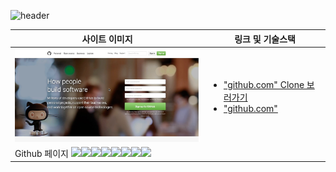 ![header](https://capsule-render.vercel.app/api?type=waving&color=4078c0&height=180&section=header&text=Websites%20클론&fontSize=45&animation=fadeIn&fontAlignY=38&desc=FrontEnd16&descAlignY=55&descAlign=85)

|사이트 이미지|링크 및 기술스택|
|----------|------------|
|<img src="https://raw.githubusercontent.com/yonghun16/Github/main/github_front_page.png" width=400px />|<ul><li><a href="https://yonghun16.github.io/github.com/"> "github.com" Clone 보러가기 </a></li><li><a href="https://github.com/yonghun16/github.com/"> "github.com" 
Github 페이지 </a></li></ul><a href="https://html.spec.whatwg.org/"><img src="https://img.shields.io/badge/HTML5-E34F26?style=flat&logo=HTML5&logoColor=white" /></a><a href="https://www.w3.org/Style/CSS/"><img src="https://img.shields.io/badge/CSS3-1572B6?style=flat&logo=CSS3&logoColor=white" /></a><a href="https://pugjs.org/"><img src="https://img.shields.io/badge/Pug-A86454?style=flat&logo=pug&logoColor=white" /></a><a href="https://sass-lang.com/"><img src="https://img.shields.io/badge/SCSS-D75892?style=flat&logo=sass&logoColor=white" /></a><a href="https://www.ecma-international.org/"><img src="https://img.shields.io/badge/JavaScript-F7DF1E?style=flat&logo=JavaScript&logoColor=white" /></a><a href="https://github.com/"><img src="https://img.shields.io/badge/GitHub-181717?style=flat&logo=GitHub&logoColor=white" /></a><a href="https://neovim.io/"><img src="https://img.shields.io/badge/Neovim-01B952?style=flat&logo=neovim&logoColor=white" /></a><a href="https://code.visualstudio.com/"><img src="https://img.shields.io/badge/Visual%20Studio%20Code-007ACC?style=flat&logo=VisualStudioCode&logoColor=white" /></a>|
